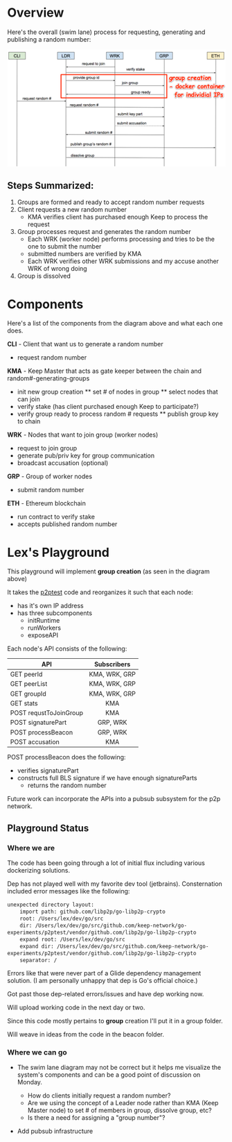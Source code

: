 # Overview

Here's the overall (swim lane) process for requesting, generating and publishing a random number:

<img src="https://raw.githubusercontent.com/l3x/images/master/random-num-request.png">

## Steps Summarized:

1. Groups are formed and ready to accept random number requests
2. Client requests a new random number
   - KMA verifies client has purchased enough Keep to process the request
3. Group processes request and generates the random number
   - Each WRK (worker node) performs processing and tries to be the one to submit the number
   - submitted numbers are verified by KMA
   - Each WRK verifies other WRK submissions and my accuse another WRK of wrong doing
4. Group is dissolved

# Components

Here's a list of the components from the diagram above and what each one does.

**CLI** - Client that want us to generate a random number
* request random number

**KMA** - Keep Master that acts as gate keeper between the chain and random#-generating-groups 
* init new group creation
**  set # of nodes in group
**  select nodes that can join
* verify stake (has client purchased enough Keep to participate?)
* verify group ready to process random # requests
** publish group key to chain
   
**WRK** - Nodes that want to join group (worker nodes)     
* request to join group
* generate pub/priv key for group communication
* broadcast accusation (optional)

**GRP** - Group of worker nodes
* submit random number

**ETH** - Ethereum blockchain
* run contract to verify stake
* accepts published random number

# Lex's Playground

This playground will implement **group creation** (as seen in the diagram above)

It takes the [p2ptest](https://github.com/keep-network/go-experiments/tree/master/p2ptest) code and reorganizes it such that each node:

* has it's own IP address
* has three subcomponents
	* initRuntime
	* runWorkers
	* exposeAPI

Each node's API consists of the following:
 
| **API**                | **Subscribers** |
| -----------------------| :-------------: |
| GET peerId             | KMA, WRK, GRP |
| GET peerList           | KMA, WRK, GRP |
| GET groupId            | KMA, WRK, GRP |
| GET stats              | KMA |
| POST requstToJoinGroup | KMA |
| POST signaturePart     | GRP, WRK |
| POST processBeacon     | GRP, WRK |
| POST accusation        | KMA |


POST processBeacon does the following:
* verifies signaturePart
* constructs full BLS signature if we have enough signatureParts 
	* returns the random number

Future work can incorporate the APIs into a pubsub subsystem for the p2p network.

## Playground Status

### Where we are

The code has been going through a lot of initial flux including various dockerizing solutions.

Dep has not played well with my favorite dev tool (jetbrains). Consternation included error messages like the following:

```
unexpected directory layout:
    import path: github.com/libp2p/go-libp2p-crypto
    root: /Users/lex/dev/go/src
    dir: /Users/lex/dev/go/src/github.com/keep-network/go-experiments/p2ptest/vendor/github.com/libp2p/go-libp2p-crypto
    expand root: /Users/lex/dev/go/src
    expand dir: /Users/lex/dev/go/src/github.com/keep-network/go-experiments/p2ptest/vendor/github.com/libp2p/go-libp2p-crypto
    separator: /
```

Errors like that were never part of a Glide dependency management solution. (I am personally unhappy that dep is Go's official choice.)

Got past those dep-related errors/issues and have dep working now.

Will upload working code in the next day or two.

Since this code mostly pertains to **group** creation I'll put it in a group folder.

Will weave in ideas from the code in the beacon folder.

### Where we can go

* The swim lane diagram may not be correct but it helps me visualize the system's components and can be a good point of discussion on Monday.
	* How do clients initially request a random number?
	* Are we using the concept of a Leader node rather than KMA (Keep Master node) to set # of members in group, dissolve group, etc?
	* Is there a need for assigning a "group number"?

* Add pubsub infrastructure

